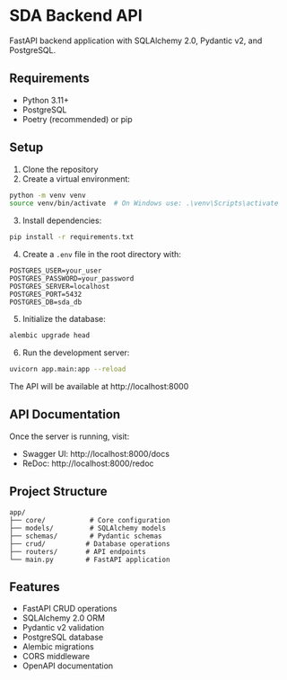 # SDA Backend API

FastAPI backend application with SQLAlchemy 2.0, Pydantic v2, and PostgreSQL.

## Requirements

- Python 3.11+
- PostgreSQL
- Poetry (recommended) or pip

## Setup

1. Clone the repository
2. Create a virtual environment:
```bash
python -m venv venv
source venv/bin/activate  # On Windows use: .\venv\Scripts\activate
```

3. Install dependencies:
```bash
pip install -r requirements.txt
```

4. Create a `.env` file in the root directory with:
```env
POSTGRES_USER=your_user
POSTGRES_PASSWORD=your_password
POSTGRES_SERVER=localhost
POSTGRES_PORT=5432
POSTGRES_DB=sda_db
```

5. Initialize the database:
```bash
alembic upgrade head
```

6. Run the development server:
```bash
uvicorn app.main:app --reload
```

The API will be available at http://localhost:8000

## API Documentation

Once the server is running, visit:
- Swagger UI: http://localhost:8000/docs
- ReDoc: http://localhost:8000/redoc

## Project Structure

```
app/
├── core/           # Core configuration
├── models/         # SQLAlchemy models
├── schemas/        # Pydantic schemas
├── crud/          # Database operations
├── routers/       # API endpoints
└── main.py        # FastAPI application
```

## Features

- FastAPI CRUD operations
- SQLAlchemy 2.0 ORM
- Pydantic v2 validation
- PostgreSQL database
- Alembic migrations
- CORS middleware
- OpenAPI documentation
